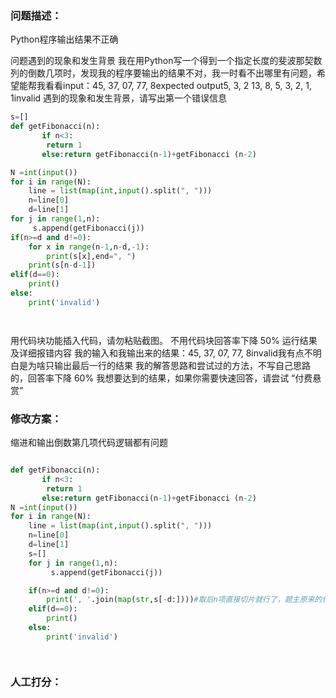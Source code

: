 ### 问题描述：
<p>Python程序输出结果不正确</p>
问题遇到的现象和发生背景
我在用Python写一个得到一个指定长度的斐波那契数列的倒数几项时，发现我的程序要输出的结果不对，我一时看不出哪里有问题，希望能帮我看看input：45, 37, 07, 77, 8expected output5, 3, 2
13, 8, 5, 3, 2, 1, 1invalid
遇到的现象和发生背景，请写出第一个错误信息

```python
s=[]
def getFibonacci(n):
       if n<3:
        return 1 
       else:return getFibonacci(n-1)+getFibonacci (n-2)

N =int(input())
for i in range(N):
    line = list(map(int,input().split(", ")))
    n=line[0]
    d=line[1]
for j in range(1,n):
     s.append(getFibonacci(j))
if(n>=d and d!=0):
    for x in range(n-1,n-d,-1):
        print(s[x],end=", ")
    print(s[n-d-1])
elif(d==0):
    print()
else:
    print('invalid')




```
用代码块功能插入代码，请勿粘贴截图。 不用代码块回答率下降 50%
运行结果及详细报错内容
我的输入和我输出来的结果：45, 37, 07, 77, 8invalid我有点不明白是为啥只输出最后一行的结果
我的解答思路和尝试过的方法，不写自己思路的，回答率下降 60%
我想要达到的结果，如果你需要快速回答，请尝试 “付费悬赏” 
### 修改方案：
缩进和输出倒数第几项代码逻辑都有问题

```python

def getFibonacci(n):
       if n<3:
        return 1 
       else:return getFibonacci(n-1)+getFibonacci (n-2)
N =int(input())
for i in range(N):
    line = list(map(int,input().split(", ")))
    n=line[0]
    d=line[1]
    s=[]
    for j in range(1,n):
         s.append(getFibonacci(j))

    if(n>=d and d!=0):
        print(', '.join(map(str,s[-d:])))#取后n项直接切片就行了，题主原来的代码会越界
    elif(d==0):
        print()
    else:
        print('invalid')




```

### 人工打分：
